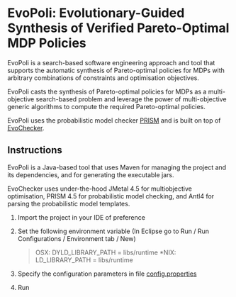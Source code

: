# EvoPoli: Evolutionary-Guided Synthesis of Verified Pareto-Optimal MDP Policies

EvoPoli is a search-based software engineering approach and tool that supports the automatic synthesis of Pareto-optimal policies for MDPs with arbitrary combinations of constraints and optimisation objectives.

EvoPoli casts the synthesis of Pareto-optimal policies for MDPs as a multi-objective search-based problem and leverage the power of multi-objective generic algorithms to compute the required Pareto-optimal policies.


EvoPoli uses the probabilistic model checker [PRISM](prismmodelchecker.org) and is built on top of [EvoChecker](https://github.com/gerasimou/EvoChecker).


Instructions
------------

EvoPoli is a Java-based tool that uses Maven for managing the project and its dependencies, and for generating the executable jars.

EvoChecker uses under-the-hood JMetal 4.5 for multiobjective optimisation, PRISM 4.5 for probabilistic model checking, and Antl4 for parsing the probabilistic model templates.

1. Import the project in your IDE of preference

2. Set the following environment variable (In Eclipse go to Run / Run Configurations / Environment tab / New)
   > OSX: DYLD\_LIBRARY\_PATH = libs/runtime
   > *NIX: LD\_LIBRARY\_PATH = libs/runtime
   
3. Specify the configuration parameters in file [config.properties](https://github.com/gerasimou/EvoChecker/blob/newEvoChecker/config.properties)

4. Run
